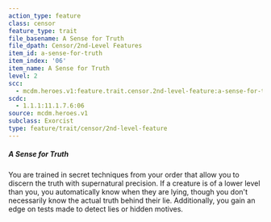```yaml
---
action_type: feature
class: censor
feature_type: trait
file_basename: A Sense for Truth
file_dpath: Censor/2nd-Level Features
item_id: a-sense-for-truth
item_index: '06'
item_name: A Sense for Truth
level: 2
scc:
  - mcdm.heroes.v1:feature.trait.censor.2nd-level-feature:a-sense-for-truth
scdc:
  - 1.1.1:11.1.7.6:06
source: mcdm.heroes.v1
subclass: Exorcist
type: feature/trait/censor/2nd-level-feature
---
```


##### A Sense for Truth

You are trained in secret techniques from your order that allow you to discern the truth with supernatural precision. If a creature is of a lower level than you, you automatically know when they are lying, though you don't necessarily know the actual truth behind their lie. Additionally, you gain an edge on tests made to detect lies or hidden motives.

